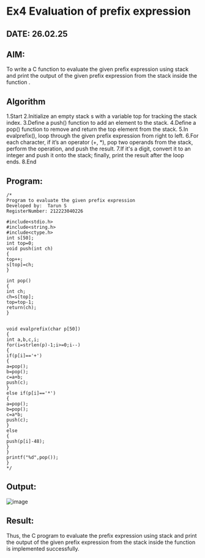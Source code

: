 # Ex4 Evaluation of prefix expression
## DATE: 26.02.25
## AIM:
To write a C function to evaluate the given prefix expression using stack and print the output of the given prefix expression from the stack inside the function . 

## Algorithm
1.Start 
2.Initialize an empty stack s with a variable top for tracking the stack index. 
3.Define a push() function to add an element to the stack. 
4.Define a pop() function to remove and return the top element from the stack. 
5.In evalprefix(), loop through the given prefix expression from right to left. 
6.For each character, if it’s an operator (+, *), pop two operands from the stack, perform the operation, and push the result. 
7.If it's a digit, convert it to an integer and push it onto the stack; finally, print the result after the loop ends. 8.End  

## Program:
```
/*
Program to evaluate the given prefix expression
Developed by:  Tarun S
RegisterNumber: 212223040226

#include<stdio.h> 
#include<string.h> 
#include<ctype.h> 
int s[50]; 
int top=0; 
void push(int ch) 
{ 
top++; 
s[top]=ch; 
} 
 
int pop() 
{ 
int ch; 
ch=s[top]; 
top=top-1; 
return(ch); 
} 
  
  
void evalprefix(char p[50]) 
{ 
int a,b,c,i; 
for(i=strlen(p)-1;i>=0;i--) 
{ 
if(p[i]=='+') 
{ 
a=pop(); 
b=pop(); 
c=a+b; 
push(c); 
} 
else if(p[i]=='*') 
{ 
a=pop(); 
b=pop(); 
c=a*b; 
push(c); 
} 
else 
{ 
push(p[i]-48); 
} 
} 
printf("%d",pop()); 
} 
*/
```

## Output:
![image](https://github.com/user-attachments/assets/e5ff3c02-c793-435e-9ee4-6fc97a9268c2)



## Result:
Thus, the C program to evaluate the prefix expression using stack and print the output of the given prefix expression from the stack inside the function is implemented successfully.
